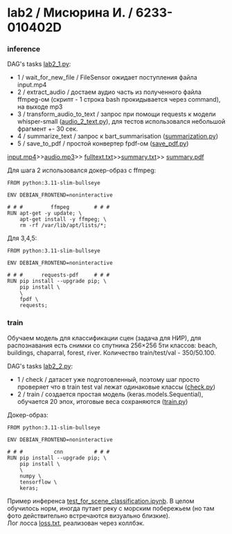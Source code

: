 # lab2 / Мисюрина И. / 6233-010402D

### inference  

DAG's tasks [lab2_1.py](1/lab2_1.py):
- 1 / wait_for_new_file / FileSensor ожидает поступления файла input.mp4
- 2 / extract_audio / достаем аудио часть из полученного файла ffmpeg-ом
  (скрипт - 1 строка bash прокидывается через command), на выходе mp3
- 3 / transform_audio_to_text  / запрос при помощи requests к модели
  whisper-small ([audio_2_text.py](1/audio_2_text.py)), 
  для тестов использовался небольшой фрагмент +- 30 сек.  
- 4 / summarize_text / запрос к bart_summarisation 
  ([summarization.py](1/summarization.py))
- 5 / save_to_pdf / простой конвертер fpdf-ом ([save_pdf.py](1/save_pdf.py))

[input.mp4](1/input.mp4)>>[audio.mp3](1/audio.mp3)>>
[fulltext.txt](1/fulltext.txt)>>[summary.txt](1/summary.txt)>>
[summary.pdf](1/summary.pdf)


Для шага 2 использовался докер-образ с ffmpeg:  
  ```
  FROM python:3.11-slim-bullseye

  ENV DEBIAN_FRONTEND=noninteractive

  # # #         ffmpeg        # # #
  RUN apt-get -y update; \
      apt-get install -y ffmpeg; \
      rm -rf /var/lib/apt/lists/*;
  ```
Для 3,4,5:  
  ```
  FROM python:3.11-slim-bullseye

  ENV DEBIAN_FRONTEND=noninteractive

  # # #      requests-pdf     # # #
  RUN pip install --upgrade pip; \
      pip install \
      \
      fpdf \
      requests;
  ```

### train  

Обучаем модель для классификации сцен (задача для НИР),
для распознавания есть снимки со спутника 256×256
5ти классов:
beach, buildings, chaparral, forest, river. Количество
train/test/val - 350/50.100.

DAG's tasks [lab2_2.py](2/lab2_2.py):
- 1 / check / датасет уже подготовленный, поэтому
  шаг просто проверяет что в train test val лежат
  одинаковые классы ([check.py](2/check.py))
- 2 / train / создается простая модель (keras.models.Sequential), 
  обучается 20 эпох, итоговые веса сохраняются ([train.py](2/train.py))

Докер-образ:  
  ```
  FROM python:3.11-slim-bullseye

  ENV DEBIAN_FRONTEND=noninteractive

  # # #          cnn          # # #
  RUN pip install --upgrade pip; \
      pip install \
      \
      numpy \
      tensorflow \
      keras;
  ```
Пример инференса [test_for_scene_classification.ipynb](2/test_for_scene_classification.ipynb).
В целом обучилось норм, иногда путает реку с морским побережьем (но там
фото действительно встречаются визуально близкие).  
Лог лосса [loss.txt](2/loss.txt), реализован через коллбэк.